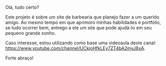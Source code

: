 Olá, tudo certo?

Este projeto é sobre um site de barbearia que planejo fazer a um querido amigo. Ao mesmo tempo em que aprimoro minhas habilidades e portfólio,
se tudo ocorrer bem, entrego a ele um site que pode ajudá-lo em seu pequeno grande sonho. 

Caso interesse, estou utilizando como base uma videoaula deste canal: https://www.youtube.com/channel/UCkjoHfkLEy7ZT4bA2myJ8xA.

Forte abraço!
